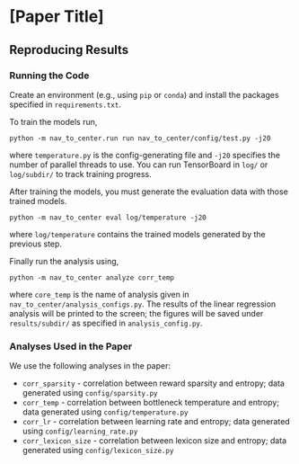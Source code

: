 # [Paper Title]

## Reproducing Results

### Running the Code

Create an environment (e.g., using `pip` or `conda`) and install the packages specified in `requirements.txt`.

To train the models run,
```
python -m nav_to_center.run run nav_to_center/config/test.py -j20
```
where `temperature.py` is the config-generating file and `-j20` specifies the number of parallel threads to use.
You can run TensorBoard in `log/` or `log/subdir/` to track training progress.

After training the models, you must generate the evaluation data with those trained models.
```
python -m nav_to_center eval log/temperature -j20
```
where `log/temperature` contains the trained models generated by the previous step.

Finally run the analysis using,
```
python -m nav_to_center analyze corr_temp
```
where `core_temp` is the name of analysis given in `nav_to_center/analysis_configs.py`.
The results of the linear regression analysis will be printed to the screen; the figures will be saved under `results/subdir/` as specified in `analysis_config.py`.


### Analyses Used in the Paper

We use the following analyses in the paper:
- `corr_sparsity` - correlation between reward sparsity and entropy;
  data generated using `config/sparsity.py`
- `corr_temp` - correlation between bottleneck temperature and entropy;
  data generated using `config/temperature.py`
- `corr_lr` - correlation between learning rate and entropy;
  data generated using `config/learning_rate.py`
- `corr_lexicon_size` - correlation between lexicon size and entropy;
  data generated using `config/lexicon_size.py`

